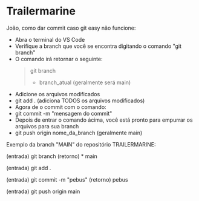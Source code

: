 # Trailermarine

João, como dar commit caso git easy não funcione:

- Abra o terminal do VS Code
- Verifique a branch que você se encontra digitando o comando "git branch"
- O comando irá retornar o seguinte:
  > git branch
  >* branch_atual (geralmente será main)
 - Adicione os arquivos modificados
 - git add . (adiciona TODOS os arquivos modificados)
 - Agora de o commit com o comando:
 - git commit -m "mensagem do commit"
 - Depois de entrar o comando ácima, você está pronto para empurrar os arquivos para sua branch
 - git push origin nome_da_branch (geralmente main)

Exemplo da branch "MAIN" do repositório TRAILERMARINE:

(entrada) git branch
(retorno) * main

(entrada) git add .

(entrada) git commit -m "pebus"
(retorno) pebus

(entrada) git push origin main
